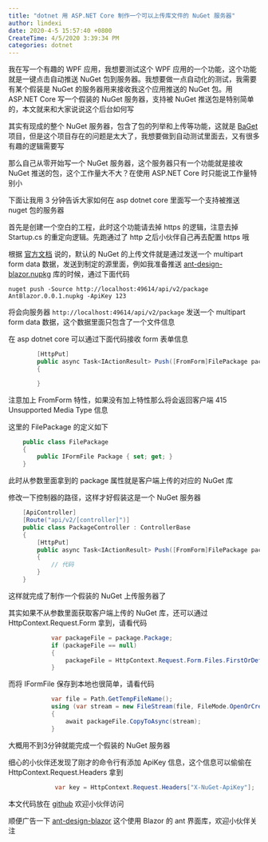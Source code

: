 ```yaml
---
title: "dotnet 用 ASP.NET Core 制作一个可以上传库文件的 NuGet 服务器"
author: lindexi
date: 2020-4-5 15:57:40 +0800
CreateTime: 4/5/2020 3:39:34 PM
categories: dotnet
---
```


我在写一个有趣的 WPF 应用，我想要测试这个 WPF 应用的一个功能，这个功能就是一键点击自动推送 NuGet 包到服务器。我想要做一点自动化的测试，我需要有某个假装是 NuGet 的服务器用来接收我这个应用推送的 NuGet 包。用 ASP.NET Core 写一个假装的 NuGet 服务器，支持被 NuGet 推送包是特别简单的，本文就来和大家说说这个后台如何写

<!--more-->


<!-- CreateTime:4/5/2020 3:39:34 PM -->

<!-- 发布 -->

其实有现成的整个 NuGet 服务器，包含了包的列举和上传等功能，这就是 [BaGet](https://github.com/loic-sharma/BaGet ) 项目，但是这个项目存在的问题是太大了，我想要做到自动测试里面去，又有很多有趣的逻辑需要写

那么自己从零开始写一个 NuGet 服务器，这个服务器只有一个功能就是接收 NuGet 推送的包，这个工作量大不大？在使用 ASP.NET Core 时只能说工作量特别小

下面让我用 3 分钟告诉大家如何在 asp dotnet core 里面写一个支持被推送 nuget 包的服务器

首先是创建一个空白的工程，此时这个功能请去掉 https 的逻辑，注意去掉 Startup.cs 的重定向逻辑。先跑通过了 http 之后小伙伴自己再去配置 https 哦

根据 [官方文档](https://docs.microsoft.com/en-us/nuget/api/package-publish-resource ) 说的，默认的 NuGet 的上传文件就是通过发送一个 multipart form data 数据，发送到制定的源里面，例如我准备推送 [ant-design-blazor.nupkg](https://github.com/lindexi/ant-design-blazor ) 库的时候，通过下面代码

```
nuget push -Source http://localhost:49614/api/v2/package AntBlazor.0.0.1.nupkg -ApiKey 123
```

将会向服务器 `http://localhost:49614/api/v2/package` 发送一个 multipart form data 数据，这个数据里面只包含了一个文件信息

在 asp dotnet core 可以通过下面代码接收 form 表单信息

```csharp
        [HttpPut]
        public async Task<IActionResult> Push([FromForm]FilePackage package)
        {

        }
```

注意加上 FromForm 特性，如果没有加上特性那么将会返回客户端 415 Unsupported Media Type 信息

这里的 FilePackage 的定义如下

```csharp
    public class FilePackage
    {
        public IFormFile Package { set; get; }
    }
```

此时从参数里面拿到的 package 属性就是客户端上传的对应的 NuGet 库

修改一下控制器的路径，这样才好假装这是一个 NuGet 服务器

```csharp
    [ApiController]
    [Route("api/v2/[controller]")]
    public class PackageController : ControllerBase
    {
        [HttpPut]
        public async Task<IActionResult> Push([FromForm]FilePackage package)
        {
        	// 代码
        }
    }
```

这样就完成了制作一个假装的 NuGet 上传服务器了

其实如果不从参数里面获取客户端上传的 NuGet 库，还可以通过 HttpContext.Request.Form 拿到，请看代码

```csharp
            var packageFile = package.Package;
            if (packageFile == null)
            {
                packageFile = HttpContext.Request.Form.Files.FirstOrDefault();
            }
```

而将 IFormFile 保存到本地也很简单，请看代码

```csharp
            var file = Path.GetTempFileName();
            using (var stream = new FileStream(file, FileMode.OpenOrCreate))
            {
                await packageFile.CopyToAsync(stream);
            }
```

大概用不到3分钟就能完成一个假装的 NuGet 服务器

细心的小伙伴还发现了刚才的命令行有添加 ApiKey 信息，这个信息可以偷偷在 HttpContext.Request.Headers 拿到

```csharp
             var key = HttpContext.Request.Headers["X-NuGet-ApiKey"];
```

本文代码放在 [github](https://github.com/lindexi/lindexi_gd/tree/457ebad9ce3895bde7c76ae60bd8c4c4be6f93b4/AluwemjealayCheedeaweabewairhur) 欢迎小伙伴访问

顺便广告一下 [ant-design-blazor](https://github.com/ElderJames/ant-design-blazor ) 这个使用 Blazor 的 ant 界面库，欢迎小伙伴关注

